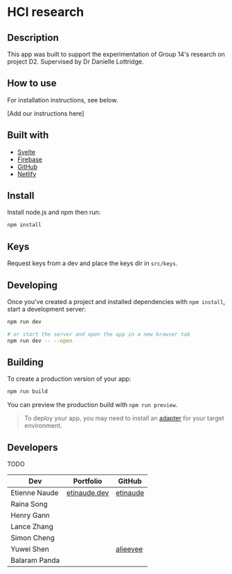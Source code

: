 # HCI research

## Description

This app was built to support the experimentation of Group 14's research on project D2. Supervised by Dr Danielle Lottridge.

## How to use

For installation instructions, see below.

[Add our instructions here]

## Built with

- [Svelte](https://svelte.dev/)
- [Firebase](https://firebase.google.com/)
- [GitHub](https://github.com)
- [Netlify](https://www.netlify.com/)

## Install

Install node.js and npm then run:

```bash
npm install
```

## Keys

Request keys from a dev and place the keys dir in `src/keys`.

## Developing

Once you've created a project and installed dependencies with `npm install`, start a development server:

```bash
npm run dev

# or start the server and open the app in a new browser tab
npm run dev -- --open
```

## Building

To create a production version of your app:

```bash
npm run build
```

You can preview the production build with `npm run preview`.

> To deploy your app, you may need to install an [adapter](https://kit.svelte.dev/docs/adapters) for your target environment.

## Developers

TODO

| Dev           | Portfolio                            | GitHub                                  |
| ------------- | ------------------------------------ | --------------------------------------- |
| Etienne Naude | [etinaude.dev](https://etinaude.dev) | [etinaude](https://github.com/etinaude) |
| Raina Song    |                                      |                                         |
| Henry Gann    |                                      |                                         |
| Lance Zhang   |                                      |                                         |
| Simon Cheng   |                                      |                                         |
| Yuwei Shen    |                                      | [alieevee](https://github.com/alieevee) |
| Balaram Panda |                                      |                                         |
